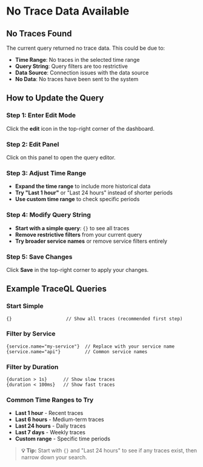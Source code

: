 # No Trace Data Available

## No Traces Found

The current query returned no trace data. This could be due to:

- **Time Range**: No traces in the selected time range
- **Query String**: Query filters are too restrictive
- **Data Source**: Connection issues with the data source
- **No Data**: No traces have been sent to the system

## How to Update the Query

### Step 1: Enter Edit Mode

Click the **edit** icon in the top-right corner of the dashboard.

### Step 2: Edit Panel

Click on this panel to open the query editor.

### Step 3: Adjust Time Range

- **Expand the time range** to include more historical data
- **Try "Last 1 hour"** or "Last 24 hours" instead of shorter periods
- **Use custom time range** to check specific periods

### Step 4: Modify Query String

- **Start with a simple query**: `{}` to see all traces
- **Remove restrictive filters** from your current query
- **Try broader service names** or remove service filters entirely

### Step 5: Save Changes

Click **Save** in the top-right corner to apply your changes.

## Example TraceQL Queries

### Start Simple

```traceql
{}                    // Show all traces (recommended first step)
```

### Filter by Service

```traceql
{service.name="my-service"}  // Replace with your service name
{service.name="api"}         // Common service names
```

### Filter by Duration

```traceql
{duration > 1s}      // Show slow traces
{duration < 100ms}   // Show fast traces
```

### Common Time Ranges to Try

- **Last 1 hour** - Recent traces
- **Last 6 hours** - Medium-term traces
- **Last 24 hours** - Daily traces
- **Last 7 days** - Weekly traces
- **Custom range** - Specific time periods

> **💡 Tip:** Start with `{}` and "Last 24 hours" to see if any traces exist, then narrow down your search.
